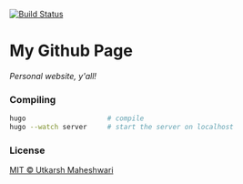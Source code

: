 [![Build Status](https://travis-ci.org/coditva/me.github.io.svg?branch=master)](https://travis-ci.org/coditva/me.github.io)

# My Github Page
_Personal website, y'all!_

### Compiling
```bash
hugo                    # compile
hugo --watch server     # start the server on localhost
```

### License
[MIT &copy; Utkarsh Maheshwari](https://github.com/coditva/me.github.io/blob/master/LICENSE)
